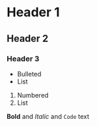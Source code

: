 <title>Example</title>


# Header 1
## Header 2
### Header 3

- Bulleted
- List

1. Numbered
2. List

**Bold** and _Italic_ and `Code` text
